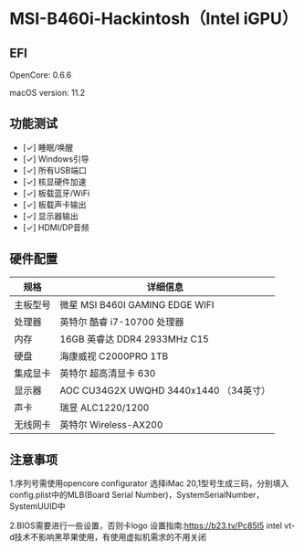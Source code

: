 # MSI-B460i-Hackintosh（Intel iGPU）
## EFI 
OpenCore: 0.6.6

macOS version: 11.2

## 功能测试
- [✓] 睡眠/唤醒
- [✓] Windows引导
- [✓] 所有USB端口
- [✓] 核显硬件加速
- [✓] 板载蓝牙/WiFi
- [✓] 板载声卡输出
- [✓] 显示器输出
- [✓] HDMI/DP音频

## 硬件配置
| 规格     | 详细信息                                     |
| -------- | ---------------------------------------- |
| 主板型号 | 微星 MSI B460I GAMING EDGE WIFI |
| 处理器 | 英特尔 酷睿 i7-10700 处理器 |
| 内存 | 16GB 英睿达 DDR4 2933MHz C15 |
| 硬盘 | 海康威视 C2000PRO 1TB |
| 集成显卡 | 英特尔 超高清显卡 630 |
| 显示器 | AOC CU34G2X UWQHD 3440x1440 （34英寸） |
| 声卡 | 瑞昱 ALC1220/1200 |
| 无线网卡 | 英特尔 Wireless-AX200|

## 注意事项
  1.序列号需使用opencore configurator 选择iMac 20,1型号生成三码，分别填入config.plist中的MLB(Board Serial Number)，SystemSerialNumber，SystemUUID中
  
  2.BIOS需要进行一些设置，否则卡logo 设置指南:https://b23.tv/Pc85I5 intel vt-d技术不影响黑苹果使用，有使用虚拟机需求的不用关闭
